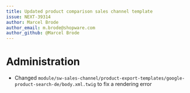```yaml
---
title: Updated product comparison sales channel template
issue: NEXT-39314
author: Marcel Brode
author_email: m.brode@shopware.com
author_github: @Marcel Brode
---
```

# Administration
* Changed `module/sw-sales-channel/product-export-templates/google-product-search-de/body.xml.twig` to fix a rendering error
